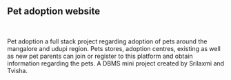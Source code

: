 <h2>Pet adoption website </h2>
<br>

Pet adoption a full stack project regarding adoption of pets around the mangalore and udupi region. Pets stores, adoption centres, existing as well as new pet parents can join or register to this platform and obtain information regarding the pets. A DBMS mini project created by Srilaxmi and Tvisha.
